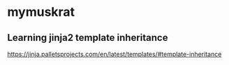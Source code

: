 # mymuskrat

## Learning jinja2 template inheritance

https://jinja.palletsprojects.com/en/latest/templates/#template-inheritance
